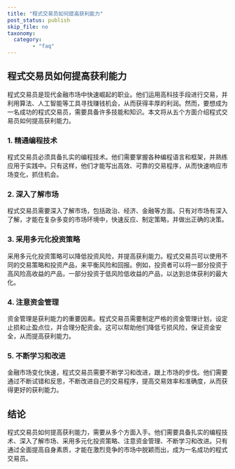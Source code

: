 ```yaml
---
title: "程式交易员如何提高获利能力"
post_status: publish
skip_file: no
taxonomy:
  category:
        - "faq"
---
```


## 程式交易员如何提高获利能力

程式交易员是现代金融市场中快速崛起的职业。他们运用高科技手段进行交易，并利用算法、人工智能等工具寻找赚钱机会，从而获得丰厚的利润。然而，要想成为一名成功的程式交易员，需要具备许多技能和知识。本文将从五个方面介绍程式交易员如何提高获利能力。

### 1\. 精通编程技术

程式交易员必须具备扎实的编程技术。他们需要掌握各种编程语言和框架，并熟练应用于实践中。只有这样，他们才能写出高效、可靠的交易程序，从而快速响应市场变化，抓住机会。

### 2\. 深入了解市场

程式交易员需要深入了解市场，包括政治、经济、金融等方面。只有对市场有深入了解，才能在复杂多变的市场环境中，快速反应、制定策略，并做出正确的决策。

### 3\. 采用多元化投资策略

采用多元化投资策略可以降低投资风险，并提高获利能力。程式交易员可以使用不同的交易策略和投资产品，来平衡风险和回报。例如，投资者可以将一部分投资于高风险高收益的产品，一部分投资于低风险低收益的产品，以达到总体获利的最大化。

### 4\. 注意资金管理

资金管理是获利能力的重要因素。程式交易员需要制定严格的资金管理计划，设定止损和止盈点位，并合理分配资金。这可以帮助他们降低亏损风险，保证资金安全，从而提高获利能力。

### 5\. 不断学习和改进

金融市场变化快速，程式交易员需要不断学习和改进，跟上市场的步伐。他们需要通过不断试错和反思，不断改进自己的交易程序，提高交易效率和准确度，从而获得更好的获利能力。

## 结论

程式交易员如何提高获利能力，需要从多个方面入手。他们需要具备扎实的编程技术、深入了解市场、采用多元化投资策略、注意资金管理、不断学习和改进。只有通过全面提高自身素质，才能在激烈竞争的市场中脱颖而出，成为一名成功的程式交易员。
